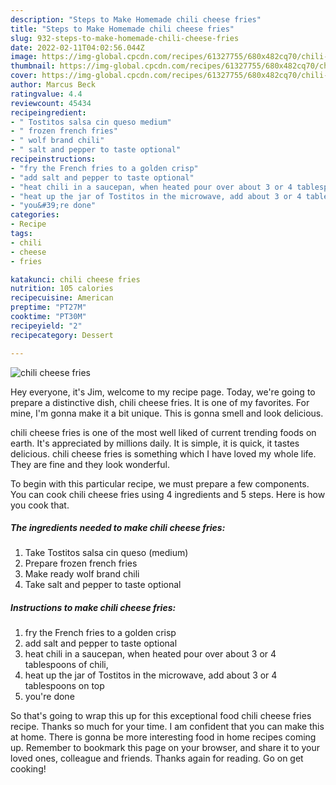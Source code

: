 ```yaml
---
description: "Steps to Make Homemade chili cheese fries"
title: "Steps to Make Homemade chili cheese fries"
slug: 932-steps-to-make-homemade-chili-cheese-fries
date: 2022-02-11T04:02:56.044Z
image: https://img-global.cpcdn.com/recipes/61327755/680x482cq70/chili-cheese-fries-recipe-main-photo.jpg
thumbnail: https://img-global.cpcdn.com/recipes/61327755/680x482cq70/chili-cheese-fries-recipe-main-photo.jpg
cover: https://img-global.cpcdn.com/recipes/61327755/680x482cq70/chili-cheese-fries-recipe-main-photo.jpg
author: Marcus Beck
ratingvalue: 4.4
reviewcount: 45434
recipeingredient:
- " Tostitos salsa cin queso medium"
- " frozen french fries"
- " wolf brand chili"
- " salt and pepper to taste optional"
recipeinstructions:
- "fry the French fries to a golden crisp"
- "add salt and pepper to taste optional"
- "heat chili in a saucepan, when heated pour over about 3 or 4 tablespoons of chili,"
- "heat up the jar of Tostitos in the microwave, add about 3 or 4 tablespoons on top"
- "you&#39;re done"
categories:
- Recipe
tags:
- chili
- cheese
- fries

katakunci: chili cheese fries 
nutrition: 105 calories
recipecuisine: American
preptime: "PT27M"
cooktime: "PT30M"
recipeyield: "2"
recipecategory: Dessert

---
```



![chili cheese fries](https://img-global.cpcdn.com/recipes/61327755/680x482cq70/chili-cheese-fries-recipe-main-photo.jpg)

Hey everyone, it's Jim, welcome to my recipe page. Today, we're going to prepare a distinctive dish, chili cheese fries. It is one of my favorites. For mine, I'm gonna make it a bit unique. This is gonna smell and look delicious.



chili cheese fries is one of the most well liked of current trending foods on earth. It's appreciated by millions daily. It is simple, it is quick, it tastes delicious. chili cheese fries is something which I have loved my whole life. They are fine and they look wonderful.


To begin with this particular recipe, we must prepare a few components. You can cook chili cheese fries using 4 ingredients and 5 steps. Here is how you cook that.

<!--inarticleads1-->

##### The ingredients needed to make chili cheese fries:

1. Take  Tostitos salsa cin queso (medium)
1. Prepare  frozen french fries
1. Make ready  wolf brand chili
1. Take  salt and pepper to taste optional




<!--inarticleads2-->

##### Instructions to make chili cheese fries:

1. fry the French fries to a golden crisp
1. add salt and pepper to taste optional
1. heat chili in a saucepan, when heated pour over about 3 or 4 tablespoons of chili,
1. heat up the jar of Tostitos in the microwave, add about 3 or 4 tablespoons on top
1. you&#39;re done




So that's going to wrap this up for this exceptional food chili cheese fries recipe. Thanks so much for your time. I am confident that you can make this at home. There is gonna be more interesting food in home recipes coming up. Remember to bookmark this page on your browser, and share it to your loved ones, colleague and friends. Thanks again for reading. Go on get cooking!
